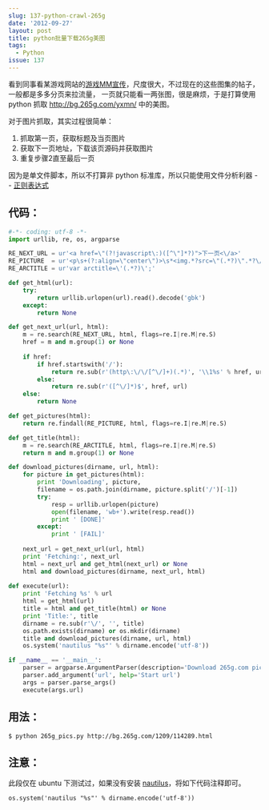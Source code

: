 ```yaml
---
slug: 137-python-crawl-265g
date: '2012-09-27'
layout: post
title: python批量下载265g美图
tags:
  - Python
issue: 137
---
```


看到同事看某游戏网站的[游戏MM宣传][1]，尺度很大，不过现在的这些图集的帖子，一般都是多多分页来拉流量，
一页就只能看一两张图，很是麻烦，于是打算使用 python 抓取 <http://bg.265g.com/yxmn/> 中的美图。

对于图片抓取，其实过程很简单：

 1. 抓取第一页，获取标题及当页图片
 2. 获取下一页地址，下载该页源码并获取图片
 3. 重复步骤2直至最后一页

因为是单文件脚本，所以不打算非 python 标准库，所以只能使用文件分析利器 -- [正则表达式][2]

代码：
------

```py
#-*- coding: utf-8 -*-
import urllib, re, os, argparse

RE_NEXT_URL = ur'<a href=\"(?!javascript\:)([^\"]*?)">下一页<\/a>'
RE_PICTURE  = ur'<p\s+(?:align=\"center\")>\s*<img.*?src=\"(.*?)\".*?\/?>'
RE_ARCTITLE = ur'var arctitle=\'(.*?)\';'

def get_html(url):
    try:
        return urllib.urlopen(url).read().decode('gbk')
    except:
        return None

def get_next_url(url, html):
    m = re.search(RE_NEXT_URL, html, flags=re.I|re.M|re.S)
    href = m and m.group(1) or None
   
    if href:
        if href.startswith('/'):
            return re.sub(r'(http\:\/\/[^\/]+)(.*)', '\\1%s' % href, url)
        else:
            return re.sub(r'([^\/]*)$', href, url)
    else:
        return None

def get_pictures(html):
    return re.findall(RE_PICTURE, html, flags=re.I|re.M|re.S)

def get_title(html):
    m = re.search(RE_ARCTITLE, html, flags=re.I|re.M|re.S)
    return m and m.group(1) or None

def download_pictures(dirname, url, html):
    for picture in get_pictures(html):
        print 'Downloading', picture,
        filename = os.path.join(dirname, picture.split('/')[-1])
        try:
            resp = urllib.urlopen(picture)
            open(filename, 'wb+').write(resp.read())
            print ' [DONE]'
        except:
            print ' [FAIL]'
    
    next_url = get_next_url(url, html)
    print 'Fetching:', next_url
    html = next_url and get_html(next_url) or None
    html and download_pictures(dirname, next_url, html)
    
def execute(url):
    print 'Fetching %s' % url
    html = get_html(url)
    title = html and get_title(html) or None
    print 'Title:', title
    dirname = re.sub(r'\/', '', title)
    os.path.exists(dirname) or os.mkdir(dirname)
    title and download_pictures(dirname, url, html)
    os.system('nautilus "%s"' % dirname.encode('utf-8'))

if __name__ == '__main__':
    parser = argparse.ArgumentParser(description='Download 265g.com pictures.')
    parser.add_argument('url', help='Start url')
    args = parser.parse_args()
    execute(args.url)
```

用法：
-------

    $ python 265g_pics.py http://bg.265g.com/1209/114289.html

注意：
--------

此段仅在 ubuntu 下测试过，如果没有安装 [nautilus][3]，将如下代码注释即可。

    os.system('nautilus "%s"' % dirname.encode('utf-8'))

[1]: http://bg.265g.com/1209/114289.html
[2]: http://deerchao.net/tutorials/regex/regex.htm
[3]: http://projects.gnome.org/nautilus/
